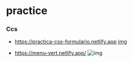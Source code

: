 
# practice


### Ccs

* https://practica-css-formulario.netlify.app
[img](https://github.com/ldanielcolmenaresm/practice/blob/main/css/assets/login.png) 

* https://menu-vert.netlify.app/
![img](https://github.com/ldanielcolmenaresm/practice/blob/main/css/assets/menu.png)
